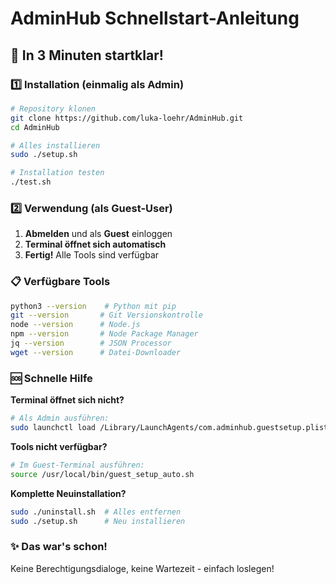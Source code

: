 # AdminHub Schnellstart-Anleitung

## 🚀 In 3 Minuten startklar!

### 1️⃣ Installation (einmalig als Admin)

```bash
# Repository klonen
git clone https://github.com/luka-loehr/AdminHub.git
cd AdminHub

# Alles installieren
sudo ./setup.sh

# Installation testen
./test.sh
```

### 2️⃣ Verwendung (als Guest-User)

1. **Abmelden** und als **Guest** einloggen
2. **Terminal öffnet sich automatisch**
3. **Fertig!** Alle Tools sind verfügbar

### 📋 Verfügbare Tools

```bash
python3 --version    # Python mit pip
git --version       # Git Versionskontrolle  
node --version      # Node.js
npm --version       # Node Package Manager
jq --version        # JSON Processor
wget --version      # Datei-Downloader
```

### 🆘 Schnelle Hilfe

**Terminal öffnet sich nicht?**
```bash
# Als Admin ausführen:
sudo launchctl load /Library/LaunchAgents/com.adminhub.guestsetup.plist
```

**Tools nicht verfügbar?**
```bash
# Im Guest-Terminal ausführen:
source /usr/local/bin/guest_setup_auto.sh
```

**Komplette Neuinstallation?**
```bash
sudo ./uninstall.sh  # Alles entfernen
sudo ./setup.sh      # Neu installieren
```

### ✨ Das war's schon!

Keine Berechtigungsdialoge, keine Wartezeit - einfach loslegen! 